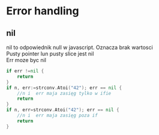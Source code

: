 # Error handling

## nil

nil to odpowiednik null w javascript. Oznacza brak wartosci  
Pusty pointer lun pusty slice jest nil  
Err moze byc nil  

```Go
if err !=nil {
    return
}
if n, err:=strconv.Atoi("42"); err == nil {
    //n i  err maja zasięg tylko w ifie
    return
}
if n, err=strconv.Atoi("42"); err == nil {
    //n i  err maja zasięg poza if
    return
}
```
